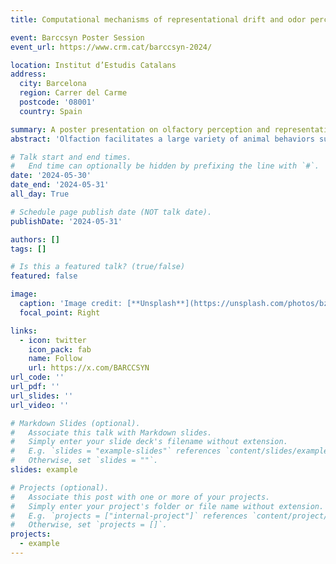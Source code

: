 ```yaml
---
title: Computational mechanisms of representational drift and odor perception in rodent olfactory systems 

event: Barccsyn Poster Session
event_url: https://www.crm.cat/barccsyn-2024/

location: Institut d’Estudis Catalans
address:
  city: Barcelona
  region: Carrer del Carme
  postcode: '08001'
  country: Spain

summary: A poster presentation on olfactory perception and representational drift.
abstract: 'Olfaction facilitates a large variety of animal behaviors such as feeding, mating, and communication. In the mammal olfactory system, the olfactory bulb (OB) and piriform cortex (PCx) are responsible for preliminary odor encoding and corresponding memory storage respectively. Recent evidence demonstrated the dynamic nature of OB and PCx odor representations upon frequent repetition of the same odors over days, and this phenomenon, termed representational drift, should be the consequence of highly plastic nature of biologically constrained synapses in the olfactory system. In this work, we firstly use a simple feedforward OB-PCx network to fit the long-term behavior of PCx pyramidal neurons and then build up a three-layer olfactory circuit model following physiologically plausible intraand inter- areal axonal projection rules, which is capable of odor perception separation, and memory encoding. We seek to computationally identify different roles of OB, PCx and OBPCx interaction in the olfactory pathway, reproduce a series of electrophysiology findings and explore the inevitable emergence of representational drift in such a model configuration.'

# Talk start and end times.
#   End time can optionally be hidden by prefixing the line with `#`.
date: '2024-05-30'
date_end: '2024-05-31'
all_day: True

# Schedule page publish date (NOT talk date).
publishDate: '2024-05-31'

authors: []
tags: []

# Is this a featured talk? (true/false)
featured: false

image:
  caption: 'Image credit: [**Unsplash**](https://unsplash.com/photos/bzdhc5b3Bxs)'
  focal_point: Right

links:
  - icon: twitter
    icon_pack: fab
    name: Follow
    url: https://x.com/BARCCSYN
url_code: ''
url_pdf: ''
url_slides: ''
url_video: ''

# Markdown Slides (optional).
#   Associate this talk with Markdown slides.
#   Simply enter your slide deck's filename without extension.
#   E.g. `slides = "example-slides"` references `content/slides/example-slides.md`.
#   Otherwise, set `slides = ""`.
slides: example

# Projects (optional).
#   Associate this post with one or more of your projects.
#   Simply enter your project's folder or file name without extension.
#   E.g. `projects = ["internal-project"]` references `content/project/deep-learning/index.md`.
#   Otherwise, set `projects = []`.
projects:
  - example
---
```

